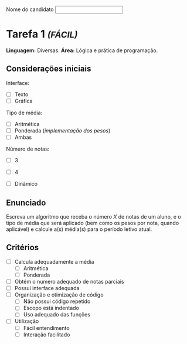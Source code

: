 <label for="name">Nome do candidato</label>
<input type="text" id="name" name="name"/>


# Tarefa 1 <small>*(FÁCIL)*</small>


**Linguagem:** Diversas.
**Área:** Lógica e prática de programação.

  

## Considerações iniciais

Interface:
- [ ] Texto
- [ ] Gráfica

Tipo de média:
- [ ] Aritmética
- [ ] Ponderada (*implementação dos pesos*)
- [ ] Ambas

Número de notas:
- [ ] 3
- [ ] 4
- [ ] Dinâmico



## Enunciado

Escreva um algoritmo que receba o número *X* de notas de um aluno, e o tipo de média que será aplicado (bem como os pesos por nota, quando aplicável) e calcule a(s) média(s) para o período letivo atual.



## Critérios

- [ ] Calcula adequadamente a média
	- [ ] Aritmética
	- [ ] Ponderada
- [ ] Obtém o numero adequado de notas parciais
- [ ] Possui interface adequada
- [ ] Organização e otimização de código
	- [ ] Não possui código repetido
	- [ ] Escopo está indentado
	- [ ] Uso adequado das funções
- [ ] Utilização
	- [ ] Fácil entendimento
	- [ ] Interação facilitado